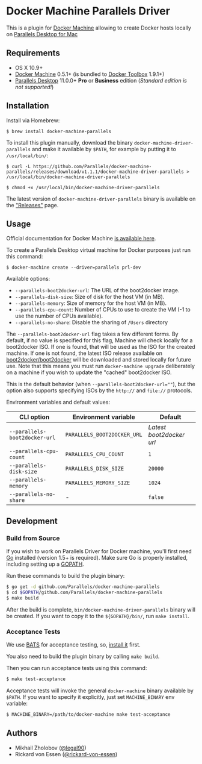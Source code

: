 # Docker Machine Parallels Driver

This is a plugin for [Docker Machine](https://docs.docker.com/machine/) allowing
to create Docker hosts locally on [Parallels Desktop for Mac](http://www.parallels.com/products/desktop/)

## Requirements
* OS X 10.9+
* [Docker Machine](https://docs.docker.com/machine/) 0.5.1+ (is bundled to
  [Docker Toolbox](https://www.docker.com/docker-toolbox) 1.9.1+)
* [Parallels Desktop](http://www.parallels.com/products/desktop/) 11.0.0+ **Pro** or
**Business** edition (_Standard edition is not supported!_)

## Installation
Install via Homebrew:

```console
$ brew install docker-machine-parallels
```

To install this plugin manually, download the binary `docker-machine-driver-parallels`
and  make it available by `$PATH`, for example by putting it to `/usr/local/bin/`:

```console
$ curl -L https://github.com/Parallels/docker-machine-parallels/releases/download/v1.1.1/docker-machine-driver-parallels > /usr/local/bin/docker-machine-driver-parallels

$ chmod +x /usr/local/bin/docker-machine-driver-parallels
```

The latest version of `docker-machine-driver-parallels` binary is available on
the ["Releases"](https://github.com/Parallels/docker-machine-parallels/releases) page.

## Usage
Official documentation for Docker Machine [is available here](https://docs.docker.com/machine/).

To create a Parallels Desktop virtual machine for Docker purposes just run this
command:

```
$ docker-machine create --driver=parallels prl-dev
```

Available options:

 - `--parallels-boot2docker-url`: The URL of the boot2docker image.
 - `--parallels-disk-size`: Size of disk for the host VM (in MB).
 - `--parallels-memory`: Size of memory for the host VM (in MB).
 - `--parallels-cpu-count`: Number of CPUs to use to create the VM (-1 to use the number of CPUs available).
 - `--parallels-no-share`: Disable the sharing of `/Users` directory

The `--parallels-boot2docker-url` flag takes a few different forms. By
default, if no value is specified for this flag, Machine will check locally for
a boot2docker ISO. If one is found, that will be used as the ISO for the
created machine. If one is not found, the latest ISO release available on
[boot2docker/boot2docker](https://github.com/boot2docker/boot2docker) will be
downloaded and stored locally for future use. Note that this means you must run
`docker-machine upgrade` deliberately on a machine if you wish to update the "cached"
boot2docker ISO.

This is the default behavior (when `--parallels-boot2docker-url=""`), but the
option also supports specifying ISOs by the `http://` and `file://` protocols.

Environment variables and default values:

| CLI option                    | Environment variable        | Default                  |
|-------------------------------|-----------------------------|--------------------------|
| `--parallels-boot2docker-url` | `PARALLELS_BOOT2DOCKER_URL` | *Latest boot2docker url* |
| `--parallels-cpu-count`       | `PARALLELS_CPU_COUNT`       | `1`                      |
| `--parallels-disk-size`       | `PARALLELS_DISK_SIZE`       | `20000`                  |
| `--parallels-memory`          | `PARALLELS_MEMORY_SIZE`     | `1024`                   |
| `--parallels-no-share`        | -                           | `false`                  |

## Development

### Build from Source
If you wish to work on Parallels Driver for Docker machine, you'll first need
[Go](http://www.golang.org) installed (version 1.5+ is required).
Make sure Go is properly installed, including setting up a [GOPATH](http://golang.org/doc/code.html#GOPATH).

Run these commands to build the plugin binary:

```bash
$ go get -d github.com/Parallels/docker-machine-parallels
$ cd $GOPATH/github.com/Parallels/docker-machine-parallels
$ make build
```

After the build is complete, `bin/docker-machine-driver-parallels` binary will
be created. If you want to copy it to the `${GOPATH}/bin/`, run `make install`.

### Acceptance Tests

We use [BATS](https://github.com/sstephenson/bats) for acceptance testing, so,
[install it](https://github.com/sstephenson/bats#installing-bats-from-source) first.

You also need to build the plugin binary by calling `make build`.

Then you can run acceptance tests using this command:

```bash
$ make test-acceptance
```

Acceptance tests will invoke the general `docker-machine` binary available by
`$PATH`. If you want to specify it explicitly, just set `MACHINE_BINARY` env variable:

```bash
$ MACHINE_BINARY=/path/to/docker-machine make test-acceptance
```

## Authors

* Mikhail Zholobov ([@legal90](https://github.com/legal90))
* Rickard von Essen ([@rickard-von-essen](https://github.com/rickard-von-essen))
